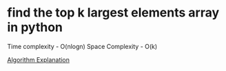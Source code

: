 
# find the top k largest elements  array in python

Time complexity - O(nlogn) 
Space Complexity - O(k)


[Algorithm Explanation](https://www.geeksforgeeks.org/k-largestor-smallest-elements-in-an-array/)

